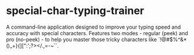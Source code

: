 # special-char-typing-trainer
A command-line application designed to improve your typing speed and accuracy with special characters. Features two modes - regular (peek) and pro (no-peek) - to help you master those tricky characters like `!@#$%^&amp;*()_+}{][":';?>&lt;/.,=-~``.
